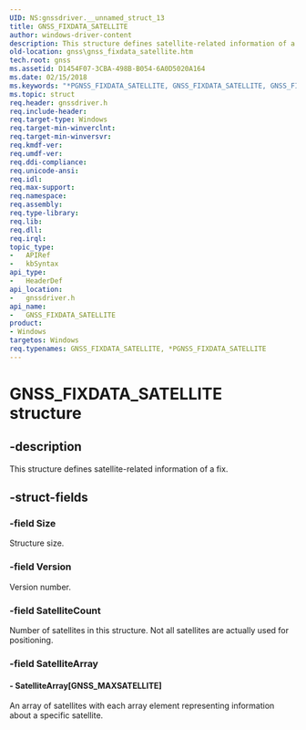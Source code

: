 ```yaml
---
UID: NS:gnssdriver.__unnamed_struct_13
title: GNSS_FIXDATA_SATELLITE
author: windows-driver-content
description: This structure defines satellite-related information of a fix.
old-location: gnss\gnss_fixdata_satellite.htm
tech.root: gnss
ms.assetid: D1454F07-3CBA-498B-B054-6A0D5020A164
ms.date: 02/15/2018
ms.keywords: "*PGNSS_FIXDATA_SATELLITE, GNSS_FIXDATA_SATELLITE, GNSS_FIXDATA_SATELLITE structure [Sensor Devices], PGNSS_FIXDATA_SATELLITE, PGNSS_FIXDATA_SATELLITE structure pointer [Sensor Devices], gnss.gnss_fixdata_satellite, gnssdriver/GNSS_FIXDATA_SATELLITE, gnssdriver/PGNSS_FIXDATA_SATELLITE"
ms.topic: struct
req.header: gnssdriver.h
req.include-header: 
req.target-type: Windows
req.target-min-winverclnt: 
req.target-min-winversvr: 
req.kmdf-ver: 
req.umdf-ver: 
req.ddi-compliance: 
req.unicode-ansi: 
req.idl: 
req.max-support: 
req.namespace: 
req.assembly: 
req.type-library: 
req.lib: 
req.dll: 
req.irql: 
topic_type:
-	APIRef
-	kbSyntax
api_type:
-	HeaderDef
api_location:
-	gnssdriver.h
api_name:
-	GNSS_FIXDATA_SATELLITE
product:
- Windows
targetos: Windows
req.typenames: GNSS_FIXDATA_SATELLITE, *PGNSS_FIXDATA_SATELLITE
---
```


# GNSS_FIXDATA_SATELLITE structure


## -description


This structure defines satellite-related information of a fix.


## -struct-fields




### -field Size

Structure size.


### -field Version

Version number.


### -field SatelliteCount

Number of satellites in this structure. Not all satellites are actually used for positioning.


### -field SatelliteArray

 




#### - SatelliteArray[GNSS_MAXSATELLITE]

An array of satellites with each array element representing information about a specific satellite.

